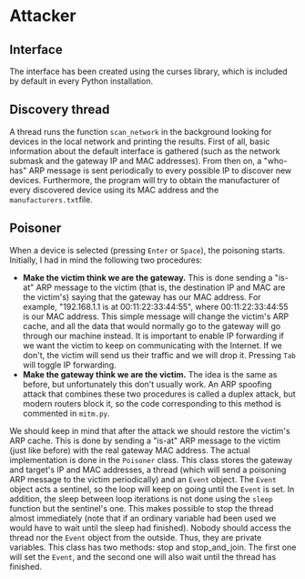# Attacker

## Interface

The interface has been created using the curses library, which is included by default in every Python installation.

## Discovery thread

A thread runs the function `scan_network` in the background looking for devices in the local network and printing the results. First of all, basic information about the default interface is gathered (such as the network submask and the gateway IP and MAC addresses). From then on, a "who-has" ARP message is sent periodically to every possible IP to discover new devices. Furthermore, the program will try to obtain the manufacturer of every discovered device using its MAC address and the `manufacturers.txt`file.

## Poisoner

When a device is selected (pressing `Enter` or `Space`), the poisoning starts. Initially, I had in mind the following two procedures:

* **Make the victim think we are the gateway.** This is done sending a "is-at" ARP message to the victim (that is, the destination IP and MAC are the victim's) saying that the gateway has our MAC address. For example, "192.168.1.1 is at 00:11:22:33:44:55", where 00:11:22:33:44:55 is our MAC address. This simple message will change the victim's ARP cache, and all the data that would normally go to the gateway will go through our machine instead. It is important to enable IP forwarding if we want the victim to keep on communicating with the Internet. If we don't, the victim will send us their traffic and we will drop it. Pressing `Tab` will toggle IP forwarding.
* **Make the gateway think we are the victim.** The idea is the same as before, but unfortunately this don't usually work. An ARP spoofing attack that combines these two procedures is called a duplex attack, but modern routers block it, so the code corresponding to this method is commented in `mitm.py`.

We should keep in mind that after the attack we should restore the victim's ARP cache. This is done by sending a "is-at" ARP message to the victim (just like before) with the real gateway MAC address. The actual implementation is done in the `Poisoner` class. This class stores the gateway and target's IP and MAC addresses, a thread (which will send a poisoning ARP message to the victim periodically) and an `Event` object. The `Event` object acts a sentinel, so the loop will keep on going until the `Event` is set. In addition, the sleep between loop iterations is not done using the `sleep` function but the sentinel's one. This makes possible to stop the thread almost immediately (note that if an ordinary variable had been used we would have to wait until the sleep had finished). Nobody should access the thread nor the `Event` object from the outside. Thus, they are private variables. This class has two methods: stop and stop_and_join. The first one will set the `Event`, and the second one will also wait until the thread has finished.